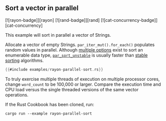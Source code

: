 ## Sort a vector in parallel

[![rayon-badge]][rayon] [![rand-badge]][rand] [![cat-concurrency-badge]][cat-concurrency]

This example will sort in parallel a vector of Strings.

Allocate a vector of empty Strings. `par_iter_mut().for_each()` populates random
values in parallel.  Although [multiple options]
exist to sort an enumerable data type, [`par_sort_unstable`]
is usually faster than [stable sorting] algorithms.

```rust
{{#include examples/rayon-parallel-sort.rs}}
```

To truly exercise multiple threads of execution on multiple processor cores,
change `word_count` to be 100,000 or larger. Compare the execution time and CPU load
versus the single threaded versions of the same vector operations.

If the Rust Cookbook has been cloned, run:

```
cargo run --example rayon-parallel-sort
```

[`par_sort_unstable`]: https://docs.rs/rayon/*/rayon/slice/trait.ParallelSliceMut.html#method.par_sort_unstable
[multiple options]: https://docs.rs/rayon/*/rayon/slice/trait.ParallelSliceMut.html
[stable sorting]: https://docs.rs/rayon/*/rayon/slice/trait.ParallelSliceMut.html#method.par_sort

